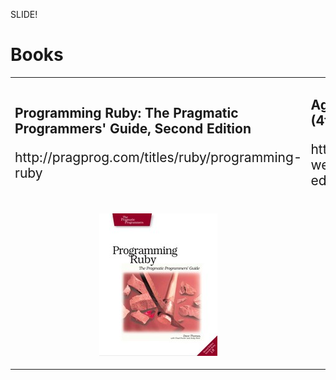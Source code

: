 SLIDE!

# Books #

<div style="height: 500px;">
<table>
    <tr>
        <td>
            <h2>Programming Ruby: The Pragmatic Programmers' Guide, Second Edition</h2>
            <p style="font-size: 150%;">http://pragprog.com/titles/ruby/programming-ruby</p>
        </td>
        <td>
            <h2>Agile Web Development with Rails (4th Edition)</h2>
            <p style="font-size: 150%;">http://pragprog.com/titles/rails4/agile-web-development-with-rails-4th-edition</p>
        </td>
    </tr>
    <tr>
        <td>
            <p style="text-align: center;"><img src="programming_ruby.jpg" /></p>
        </td>
        <td>
            <p style="text-align: center;"><img src="awd_rails.jpg" /></p>
        </td>
    </tr>
</table>
</div>
